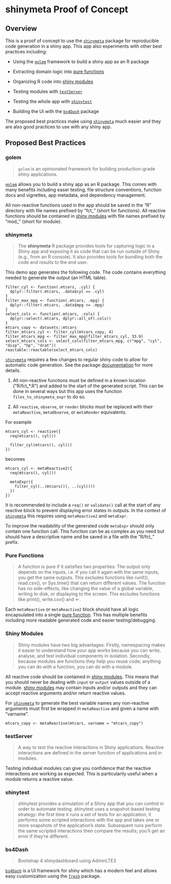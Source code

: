 
<!-- README.md is generated from README.Rmd. Please edit that file -->

# shinymeta Proof of Concept

## Overview

This is a proof of concept to use the
[`shinymeta`](https://rstudio.github.io/shinymeta/) package for
reproducible code generation in a shiny app. This app also experiments
with other best practices including:

-   Using the [`golem`](https://thinkr-open.github.io/golem/) framework
    to build a shiny app as an R package

-   Extracting domain logic into [pure
    functions](https://adv-r.hadley.nz/fp.html)

-   Organizing R code into [shiny
    modules](https://mastering-shiny.org/scaling-modules.html)

-   Testing modules with
    [`testServer`](https://shiny.rstudio.com/reference/shiny/1.5.0/testServer.html)

-   Testing the whole app with
    [`shinytest`](https://rstudio.github.io/shinytest/)

-   Building the UI with the
    [`bs4Dash`](https://rinterface.github.io/bs4Dash/) package

The proposed best practices make using
[`shinymeta`](https://rstudio.github.io/shinymeta/) much easier and they
are also good practices to use with any shiny app.

## Proposed Best Practices

### golem

> `golem` is an opinionated framework for building production-grade
> shiny applications.

[`golem`](https://thinkr-open.github.io/golem/) allows you to build a
shiny app as an R package. This comes with many benefits including easer
testing, file structure conventions, function docs and vignettes, app
metadata, and dependency management.

All non-reactive functions used in the app should be saved in the “R”
directory with file names prefixed by “fct\_” (short for functions). All
reactive functions should be contained in [shiny
modules](https://mastering-shiny.org/scaling-modules.html) with file
names prefixed by “mod\_” (short for module).

### shinymeta

> The **shinymeta** R package provides tools for capturing logic in a
> Shiny app and exposing it as code that can be run outside of Shiny
> (e.g., from an R console). It also provides tools for bundling both
> the code and results to the end user.

This demo app generates the following code. The code contains everything
needed to generate the output (an HTML table).

    filter_cyl <- function(.mtcars, .cyl) {
      dplyr::filter(.mtcars, .data$cyl == .cyl)
    }
    filter_max_mpg <- function(.mtcars, .mpg) {
      dplyr::filter(.mtcars, .data$mpg <= .mpg)
    }
    select_cols <- function(.mtcars, .cols) {
      dplyr::select(.mtcars, dplyr::all_of(.cols))
    }
    mtcars_copy <- datasets::mtcars
    filter_mtcars_cyl <- filter_cyl(mtcars_copy, 4)
    filter_mtcars_mpg <- filter_max_mpg(filter_mtcars_cyl, 33.9)
    select_mtcars_cols <- select_cols(filter_mtcars_mpg, c("mpg", "cyl", "disp", "hp", "drat"))
    reactable::reactable(select_mtcars_cols)

[`shinymeta`](https://rstudio.github.io/shinymeta/) requires a few
changes to regular shiny code to allow for automatic code generation.
See the package [documentation](https://rstudio.github.io/shinymeta/)
for more details.

1.  All non-reactive functions must be defined in a known location
    ("R/fct\_\*.R") and added to the start of the generated script. This
    can be done in several ways but this app uses the function
    `files_to_shinymeta_expr` to do so.

2.  All `reactive`, `observe`, or `render` blocks must be replaced with
    their `metaReactive`, `metaObserve`, or `metaRender` equivalents.

For example

    mtcars_cyl <- reactive({
      req(mtcars(), cyl())

      filter_cyl(mtcars(), cyl())
    })

becomes

    mtcars_cyl <- metaReactive2({
      req(mtcars(), cyl())

      metaExpr({
        filter_cyl(..(mtcars()), ..(cyl()))
      })
    })

It is recommended to include a `req()` or `validate()` call at the start
of any reactive block to prevent displaying error states in outputs. In
the context of [`shinymeta`](https://rstudio.github.io/shinymeta/) this
requires using `metaReactive2` and `metaExpr`.

To improve the readability of the generated code `metaExpr` should only
contain one function call. This function can be as complex as you need
but should have a descriptive name and be saved in a file with the
“R/fct\_” prefix.

### Pure Functions

> A function is pure if it satisfies two properties: The output only
> depends on the inputs, i.e. if you call it again with the same inputs,
> you get the same outputs. This excludes functions like runif(),
> read.csv(), or Sys.time() that can return different values. The
> function has no side-effects, like changing the value of a global
> variable, writing to disk, or displaying to the screen. This excludes
> functions like print(), write.csv() and &lt;-.

Each `metaReactive` or `metaReactive2` block should have all logic
encapsulated into a single [pure
function](https://adv-r.hadley.nz/fp.html). This has multiple benefits
including more readable generated code and easier testing/debugging.

### Shiny Modules

> Shiny modules have two big advantages. Firstly, namespacing makes it
> easier to understand how your app works because you can write,
> analyse, and test individual components in isolation. Secondly,
> because modules are functions they help you reuse code; anything you
> can do with a function, you can do with a module.

All reactive code should be contained in [shiny
modules](https://mastering-shiny.org/scaling-modules.html). This means
that you should never be dealing with `input` or `output` values outside
of a module. [shiny
modules](https://mastering-shiny.org/scaling-modules.html) may contain
inputs and/or outputs and they can accept reactive arguments and/or
return reactive values.

For [`shinymeta`](https://rstudio.github.io/shinymeta/) to generate the
best variable names any non-reactive arguments must first be wrapped in
`metaReactive` and given a name with “varname”.

    mtcars_copy <- metaReactive(mtcars, varname = "mtcars_copy")

### testServer

> A way to test the reactive interactions in Shiny applications.
> Reactive interactions are defined in the server function of
> applications and in modules.

Testing individual modules can give you confidence that the reactive
interactions are working as expected. This is particularily useful when
a module returns a reactive value.

### shinytest

> shinytest provides a simulation of a Shiny app that you can control in
> order to automate testing. shinytest uses a snapshot-based testing
> strategy: the first time it runs a set of tests for an application, it
> performs some scripted interactions with the app and takes one or more
> snapshots of the application’s state. Subsequent runs perform the same
> scripted interactions then compare the results; you’ll get an error if
> they’re different.

### bs4Dash

> Bootstrap 4 shinydashboard using AdminLTE3

[`bs4Dash`](https://rinterface.github.io/bs4Dash/) is a UI framework for
shiny which has a modern feel and allows easy customization using the
[`fresh`](https://dreamrs.github.io/fresh/) package.

